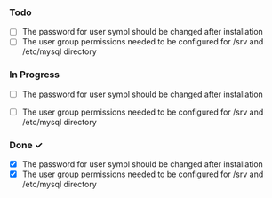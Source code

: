 ### Todo

- [ ] The password for user sympl should be changed after installation
- [ ] The user group permissions needed to be configured for /srv and /etc/mysql directory

### In Progress  

- [ ] The password for user sympl should be changed after installation
- [ ] The user group permissions needed to be configured for /srv and /etc/mysql directory


### Done ✓  

- [X] The password for user sympl should be changed after installation
- [x] The user group permissions needed to be configured for /srv and /etc/mysql directory
